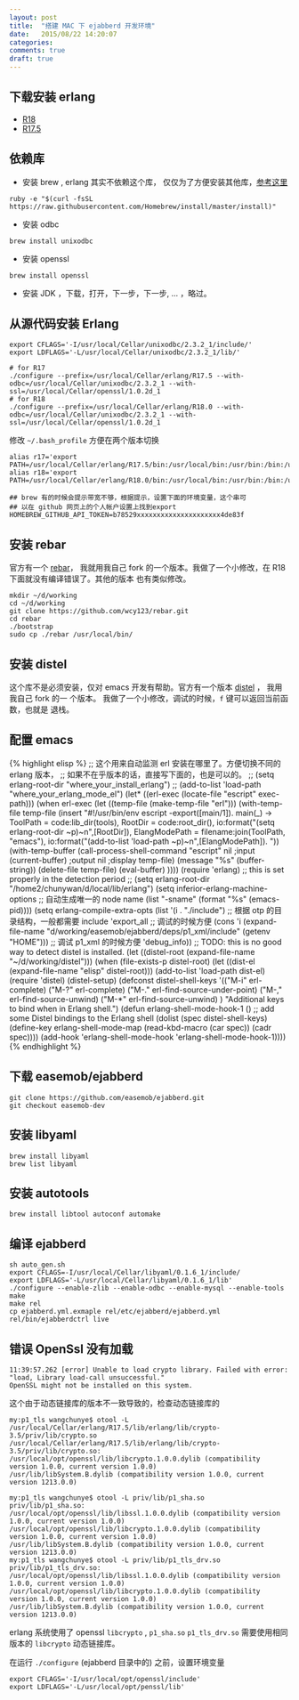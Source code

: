 ```yaml
---
layout: post
title:  "搭建 MAC 下 ejabberd 开发环境"
date:   2015/08/22 14:20:07
categories:
comments: true
draft: true
---
```



## 下载安装 erlang

 - [R18](http://www.erlang.org/download/otp_src_18.0.tar.gz)
 - [R17.5](http://www.erlang.org/download/otp_src_17.5.tar.gz)

## 依赖库

 - 安装 brew , erlang 其实不依赖这个库， 仅仅为了方便安装其他库，[参考这里](http://brew.sh)

 ```
 ruby -e "$(curl -fsSL https://raw.githubusercontent.com/Homebrew/install/master/install)"
 ```

 - 安装 odbc

 ```
 brew install unixodbc
 ```

 - 安装 openssl

 ```
 brew install openssl
 ```

 - 安装 JDK ，下载，打开，下一步，下一步, ... ，略过。

## 从源代码安装 Erlang

```
export CFLAGS='-I/usr/local/Cellar/unixodbc/2.3.2_1/include/'
export LDFLAGS='-L/usr/local/Cellar/unixodbc/2.3.2_1/lib/'

# for R17
./configure --prefix=/usr/local/Cellar/erlang/R17.5 --with-odbc=/usr/local/Cellar/unixodbc/2.3.2_1 --with-ssl=/usr/local/Cellar/openssl/1.0.2d_1
# for R18
./configure --prefix=/usr/local/Cellar/erlang/R18.0 --with-odbc=/usr/local/Cellar/unixodbc/2.3.2_1 --with-ssl=/usr/local/Cellar/openssl/1.0.2d_1
```

修改 `~/.bash_profile` 方便在两个版本切换

```
alias r17='export PATH=/usr/local/Cellar/erlang/R17.5/bin:/usr/local/bin:/usr/bin:/bin:/usr/sbin:/sbin'
alias r18='export PATH=/usr/local/Cellar/erlang/R18.0/bin:/usr/local/bin:/usr/bin:/bin:/usr/sbin:/sbin'

## brew 有的时候会提示带宽不够，根据提示，设置下面的环境变量，这个串可
## 以在 github 网页上的个人帐户设置上找到export
HOMEBREW_GITHUB_API_TOKEN=b78529xxxxxxxxxxxxxxxxxxxxx4de83f
```


## 安装 rebar

官方有一个 [rebar](https://github.com/basho/rebar)， 我就用我自己 fork
的一个版本。我做了一个小修改，在 R18 下面就没有编译错误了。其他的版本
也有类似修改。

```
mkdir ~/d/working
cd ~/d/working
git clone https://github.com/wcy123/rebar.git
cd rebar
./bootstrap
sudo cp ./rebar /usr/local/bin/
```

## 安装 distel

这个库不是必须安装，仅对 emacs 开发有帮助。官方有一个版本
[distel](https://github.com/massemanet/distel) ， 我用我自己 fork 的一
个版本。 我做了一个小修改，调试的时候，`f` 键可以返回当前函数，也就是
退栈。

## 配置 emacs


{% highlight elisp %}
;; 这个用来自动监测 erl 安装在哪里了。方便切换不同的 erlang 版本，
;; 如果不在乎版本的话，直接写下面的，也是可以的。
;;    (setq erlang-root-dir "where_your_install_erlang")
;;    (add-to-list 'load-path "where_your_erlang_mode_el")
(let* ((erl-exec (locate-file "escript" exec-path)))
  (when erl-exec
    (let ((temp-file (make-temp-file "erl")))
      (with-temp-file temp-file
        (insert "#!/usr/bin/env escript
-export([main/1]).
main(_) ->
    ToolPath = code:lib_dir(tools),
    RootDir = code:root_dir(),
    io:format(\"(setq erlang-root-dir ~p)~n\",[RootDir]),
    ElangModePath = filename:join(ToolPath, \"emacs\"),
    io:format(\"(add-to-list 'load-path ~p)~n\",[ElangModePath]).
"))
      (with-temp-buffer
        (call-process-shell-command "escript"
                                    nil ;input
                                    (current-buffer) ;output
                                    nil      ;display
                                    temp-file)
        (message "%s" (buffer-string))
        (delete-file temp-file)
        (eval-buffer)
        ))))
  (require 'erlang)
  ;;  this is set properly in the detection period
  ;; (setq erlang-root-dir  "/home2/chunywan/d/local/lib/erlang")
  (setq inferior-erlang-machine-options ;; 自动生成唯一的 node name
        (list "-sname"
              (format "%s" (emacs-pid))))
  (setq erlang-compile-extra-opts
        (list '(i . "./include") ;; 根据 otp 的目录结构，一般都需要 include
              'export_all ;; 调试的时候方便
              (cons 'i (expand-file-name
                     "d/working/easemob/ejabberd/deps/p1_xml/include"
                     (getenv "HOME"))) ;; 调试 p1_xml 的时候方便
              'debug_info))
  ;; TODO: this is no good way to detect distel is installed.
  (let ((distel-root (expand-file-name "~/d/working/distel")))
    (when (file-exists-p distel-root)
      (let ((dist-el (expand-file-name "elisp" distel-root)))
        (add-to-list 'load-path dist-el)
        (require 'distel)
        (distel-setup)
        (defconst distel-shell-keys
          '(("M-i" erl-complete)
            ("M-?" erl-complete)
            ("M-." erl-find-source-under-point)
            ("M-," erl-find-source-unwind)
            ("M-*" erl-find-source-unwind)
            )
          "Additional keys to bind when in Erlang shell.")
        (defun erlang-shell-mode-hook-1 ()
          ;; add some Distel bindings to the Erlang shell
          (dolist (spec distel-shell-keys)
            (define-key erlang-shell-mode-map (read-kbd-macro (car spec)) (cadr spec))))
        (add-hook 'erlang-shell-mode-hook 'erlang-shell-mode-hook-1))))
{% endhighlight %}




## 下载 easemob/ejabberd

```
git clone https://github.com/easemob/ejabberd.git
git checkout easemob-dev
```

## 安装 libyaml

```
brew install libyaml
brew list libyaml
```

## 安装 autotools

```
brew install libtool autoconf automake
```


## 编译 ejabberd

```
sh auto_gen.sh
export CFLAGS=-I/usr/local/Cellar/libyaml/0.1.6_1/include/
export LDFLAGS='-L/usr/local/Cellar/libyaml/0.1.6_1/lib'
./configure --enable-zlib --enable-odbc --enable-mysql --enable-tools
make
make rel
cp ejabberd.yml.exmaple rel/etc/ejabberd/ejabberd.yml
rel/bin/ejabberdctrl live
```

## 错误 OpenSsl 没有加载

```
11:39:57.262 [error] Unable to load crypto library. Failed with error:
"load, Library load-call unsuccessful."
OpenSSL might not be installed on this system.
```

这个由于动态链接库的版本不一致导致的，检查动态链接库的

```
my:p1_tls wangchunye$ otool -L /usr/local/Cellar/erlang/R17.5/lib/erlang/lib/crypto-3.5/priv/lib/crypto.so
/usr/local/Cellar/erlang/R17.5/lib/erlang/lib/crypto-3.5/priv/lib/crypto.so:
/usr/local/opt/openssl/lib/libcrypto.1.0.0.dylib (compatibility version 1.0.0, current version 1.0.0)
/usr/lib/libSystem.B.dylib (compatibility version 1.0.0, current version 1213.0.0)

my:p1_tls wangchunye$ otool -L priv/lib/p1_sha.so
priv/lib/p1_sha.so:
/usr/local/opt/openssl/lib/libssl.1.0.0.dylib (compatibility version 1.0.0, current version 1.0.0)
/usr/local/opt/openssl/lib/libcrypto.1.0.0.dylib (compatibility version 1.0.0, current version 1.0.0)
/usr/lib/libSystem.B.dylib (compatibility version 1.0.0, current version 1213.0.0)
my:p1_tls wangchunye$ otool -L priv/lib/p1_tls_drv.so
priv/lib/p1_tls_drv.so:
/usr/local/opt/openssl/lib/libssl.1.0.0.dylib (compatibility version 1.0.0, current version 1.0.0)
/usr/local/opt/openssl/lib/libcrypto.1.0.0.dylib (compatibility version 1.0.0, current version 1.0.0)
/usr/lib/libSystem.B.dylib (compatibility version 1.0.0, current version 1213.0.0)

```

erlang 系统使用了 openssl `libcrypto` , `p1_sha.so`  `p1_tls_drv.so` 需要使用相同版本的 `libcrypto` 动态链接库。

在运行 `./configure` (ejabberd 目录中的) 之前，设置环境变量

```
export CFLAGS='-I/usr/local/opt/openssl/include'
export LDFLAGS='-L/usr/local/opt/penssl/lib'
```
